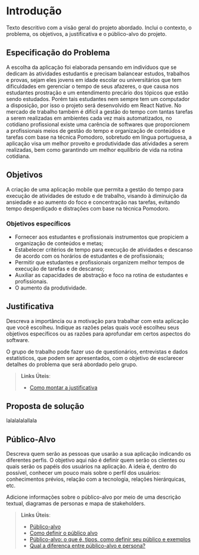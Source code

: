# Introdução

Texto descritivo com a visão geral do projeto abordado. Inclui o contexto, o problema, os objetivos, a justificativa e o público-alvo do projeto.

## Especificação do Problema

A escolha da aplicação foi elaborada pensando em indivíduos que se dedicam às atividades estudantis e precisam balancear estudos, trabalhos e provas, sejam eles jovens em idade escolar ou universitários que tem dificuldades em gerenciar o tempo de seus afazeres, o que causa nos estudantes prostração e um entendimento precário dos tópicos que estão sendo estudados. Porém tais estudantes nem sempre tem um computador a disposição, por isso o projeto será desenvolvido em React Native.
No mercado de trabalho também é difícil a gestão do tempo com tantas tarefas a serem realizadas em ambientes cada vez mais automatizados, no cotidiano profissional existe uma carência de softwares que proporcionem a profissionais meios de gestão do tempo e organização de conteúdos e  tarefas com base na técnica Pomodoro, sobretudo em língua portuguesa, a aplicação visa um melhor proveito e produtividade das atividades a serem realizadas, bem como garantindo um melhor equilíbrio de vida na rotina cotidiana.

## Objetivos

A criação de uma aplicação mobile que permita a gestão do tempo para execução de atividades de estudo e de trabalho, visando à diminuição da ansiedade e ao aumento do foco e concentração nas tarefas, evitando tempo desperdiçado e distrações com base na técnica Pomodoro.

### Objetivos específicos

-	Fornecer aos estudantes e profissionais instrumentos que propiciem a organização de conteúdos e metas;
- Estabelecer critérios de tempo para execução de atividades e descanso de acordo com os horários de estudantes e de profissionais;
-	Permitir que estudantes e profissionais organizem melhor tempos de execução de tarefas e de descanso;
-	Auxiliar as capacidades de abstração e foco na rotina de estudantes e profissionais.
-	O aumento da produtividade.


## Justificativa

Descreva a importância ou a motivação para trabalhar com esta aplicação que você escolheu. Indique as razões pelas quais você escolheu seus objetivos específicos ou as razões para aprofundar em certos aspectos do software.

O grupo de trabalho pode fazer uso de questionários, entrevistas e dados estatísticos, que podem ser apresentados, com o objetivo de esclarecer detalhes do problema que será abordado pelo grupo.

> **Links Úteis**:
> - [Como montar a justificativa](https://guiadamonografia.com.br/como-montar-justificativa-do-tcc/)


## Proposta de solução

lalalalalallala


## Público-Alvo

Descreva quem serão as pessoas que usarão a sua aplicação indicando os diferentes perfis. O objetivo aqui não é definir quem serão os clientes ou quais serão os papéis dos usuários na aplicação. A ideia é, dentro do possível, conhecer um pouco mais sobre o perfil dos usuários: conhecimentos prévios, relação com a tecnologia, relações
hierárquicas, etc.

Adicione informações sobre o público-alvo por meio de uma descrição textual, diagramas de personas e mapa de stakeholders.

> **Links Úteis**:
> - [Público-alvo](https://blog.hotmart.com/pt-br/publico-alvo/)
> - [Como definir o público alvo](https://exame.com/pme/5-dicas-essenciais-para-definir-o-publico-alvo-do-seu-negocio/)
> - [Público-alvo: o que é, tipos, como definir seu público e exemplos](https://klickpages.com.br/blog/publico-alvo-o-que-e/)
> - [Qual a diferença entre público-alvo e persona?](https://rockcontent.com/blog/diferenca-publico-alvo-e-persona/)
